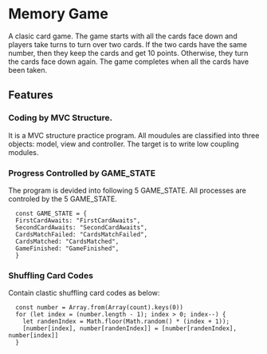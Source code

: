 # Memory Game
A clasic card game.
The game starts with all the cards face down and players take turns to turn over two cards. 
If the two cards have the same number, then they keep the cards and get 10 points. Otherwise, they turn the cards face down again. 
The game completes when all the cards have been taken.

## Features

### Coding by MVC Structure.
It is a MVC structure practice program. 
All moudules are classified into three objects: model, view and controller. The target is to write low coupling modules.

### Progress Controlled by GAME_STATE
The program is devided into following 5 GAME_STATE. All processes are controled by the 5 GAME_STATE.
```
  const GAME_STATE = {
  FirstCardAwaits: "FirstCardAwaits",
  SecondCardAwaits: "SecondCardAwaits",
  CardsMatchFailed: "CardsMatchFailed",
  CardsMatched: "CardsMatched",
  GameFinished: "GameFinished",
  }
```
### Shuffling Card Codes
Contain clastic shuffling card codes as below:
```
  const number = Array.from(Array(count).keys(0))
  for (let index = (number.length - 1); index > 0; index--) {
    let randenIndex = Math.floor(Math.random() * (index + 1));
    [number[index], number[randenIndex]] = [number[randenIndex], number[index]]
  }
```
